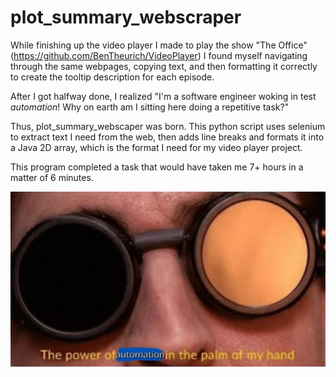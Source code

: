 # plot_summary_webscraper
While finishing up the video player I made to play the show "The Office" (https://github.com/BenTheurich/VideoPlayer) I found myself navigating through the same webpages, copying text, and then formatting it correctly to create the tooltip description for each episode. 

After I got halfway done, I realized "I'm a software engineer woking in test *automation*! Why on earth am I sitting here doing a repetitive task?"

Thus, plot_summary_webscaper was born. This python script uses selenium to extract text I need from the web, then adds line breaks and formats it into a Java 2D array, which is the format I need for my video player project.

This program completed a task that would have taken me 7+ hours in a matter of 6 minutes.

![Automation Meme](AutomationMeme.png)
